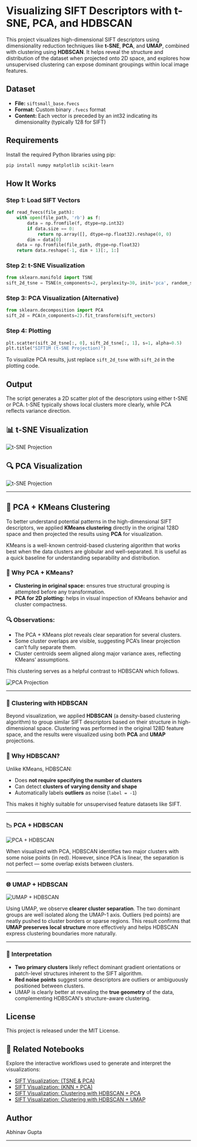 # Visualizing SIFT Descriptors with t-SNE, PCA, and HDBSCAN

This project visualizes high-dimensional SIFT descriptors using dimensionality reduction techniques like **t-SNE**, **PCA**, and **UMAP**, combined with clustering using **HDBSCAN**. It helps reveal the structure and distribution of the dataset when projected onto 2D space, and explores how unsupervised clustering can expose dominant groupings within local image features.

## Dataset

* **File:** `siftsmall_base.fvecs`
* **Format:** Custom binary `.fvecs` format
* **Content:** Each vector is preceded by an int32 indicating its dimensionality (typically 128 for SIFT)

## Requirements

Install the required Python libraries using pip:

```bash
pip install numpy matplotlib scikit-learn
```

## How It Works

### Step 1: Load SIFT Vectors

```python
def read_fvecs(file_path):
    with open(file_path, 'rb') as f:
        data = np.fromfile(f, dtype=np.int32)
        if data.size == 0:
            return np.array([], dtype=np.float32).reshape(0, 0)
        dim = data[0]
    data = np.fromfile(file_path, dtype=np.float32)
    return data.reshape(-1, dim + 1)[:, 1:]
```

### Step 2: t-SNE Visualization

```python
from sklearn.manifold import TSNE
sift_2d_tsne = TSNE(n_components=2, perplexity=30, init='pca', random_state=42).fit_transform(sift_vectors)
```

### Step 3: PCA Visualization (Alternative)

```python
from sklearn.decomposition import PCA
sift_2d = PCA(n_components=2).fit_transform(sift_vectors)
```

### Step 4: Plotting

```python
plt.scatter(sift_2d_tsne[:, 0], sift_2d_tsne[:, 1], s=1, alpha=0.5)
plt.title("SIFT1M (t-SNE Projection)")
```

To visualize PCA results, just replace `sift_2d_tsne` with `sift_2d` in the plotting code.

## Output

The script generates a 2D scatter plot of the descriptors using either t-SNE or PCA. t-SNE typically shows local clusters more clearly, while PCA reflects variance direction.

## 📊 t-SNE Visualization

![t-SNE Projection](../images/tsne_projection.png)

## 🔍 PCA Visualization

![t-SNE Projection](../images/pca_projection.png)

---

## 🔎 PCA + KMeans Clustering

To better understand potential patterns in the high-dimensional SIFT descriptors, we applied **KMeans clustering** directly in the original 128D space and then projected the results using **PCA** for visualization.

KMeans is a well-known centroid-based clustering algorithm that works best when the data clusters are globular and well-separated. It is useful as a quick baseline for understanding separability and distribution.

### 🔹 Why PCA + KMeans?

* **Clustering in original space:** ensures true structural grouping is attempted before any transformation.
* **PCA for 2D plotting:** helps in visual inspection of KMeans behavior and cluster compactness.

### 🔍 Observations:

* The PCA + KMeans plot reveals clear separation for several clusters.
* Some cluster overlaps are visible, suggesting PCA’s linear projection can’t fully separate them.
* Cluster centroids seem aligned along major variance axes, reflecting KMeans’ assumptions.

This clustering serves as a helpful contrast to HDBSCAN which follows.

![PCA Projection](../images/pca_kmeans_clusters.png)

---

### 🧐 Clustering with HDBSCAN

Beyond visualization, we applied **HDBSCAN** (a density-based clustering algorithm) to group similar SIFT descriptors based on their structure in high-dimensional space. Clustering was performed in the original 128D feature space, and the results were visualized using both **PCA** and **UMAP** projections.

### 📍 Why HDBSCAN?

Unlike KMeans, HDBSCAN:

* Does **not require specifying the number of clusters**
* Can detect **clusters of varying density and shape**
* Automatically labels **outliers** as noise (`label = -1`)

This makes it highly suitable for unsupervised feature datasets like SIFT.

---

### 📉 PCA + HDBSCAN

![PCA + HDBSCAN](../images/sift_hdbscan_clusters.png)

When visualized with PCA, HDBSCAN identifies two major clusters with some noise points (in red). However, since PCA is linear, the separation is not perfect — some overlap exists between clusters.

---

### 🌐 UMAP + HDBSCAN

![UMAP + HDBSCAN](../images/umap_hdbscan_clusters.png)

Using UMAP, we observe **clearer cluster separation**. The two dominant groups are well isolated along the UMAP-1 axis. Outliers (red points) are neatly pushed to cluster borders or sparse regions. This result confirms that **UMAP preserves local structure** more effectively and helps HDBSCAN express clustering boundaries more naturally.

---

### 🧐 Interpretation

* **Two primary clusters** likely reflect dominant gradient orientations or patch-level structures inherent to the SIFT algorithm.
* **Red noise points** suggest some descriptors are outliers or ambiguously positioned between clusters.
* UMAP is clearly better at revealing the **true geometry** of the data, complementing HDBSCAN's structure-aware clustering.

## License

This project is released under the MIT License.

## 🔗 Related Notebooks

Explore the interactive workflows used to generate and interpret the visualizations:

* [SIFT Visualization: (TSNE & PCA)](../experiments/notebooks/visualize_sift_tsne_pca.ipynb)
* [SIFT Visualization: (KNN + PCA)](../experiments/notebooks/visualize_sift_knn_pca_clustering.ipynb)
* [SIFT Visualization: Clustering with HDBSCAN + PCA](../experiments/notebooks/hdbscan_pca_clustering.ipynb)
* [SIFT Visualization: Clustering with HDBSCAN + UMAP](../experiments/notebooks/hdbscan_umap_clustering.ipynb)

## Author

Abhinav Gupta

---
